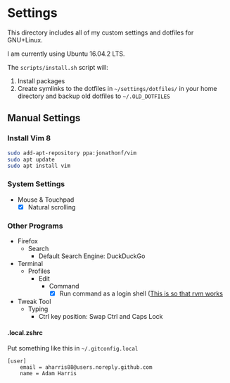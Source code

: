 # Settings

This directory includes all of my custom settings and dotfiles for GNU+Linux.

I am currently using Ubuntu 16.04.2 LTS.

The `scripts/install.sh` script will:

1. Install packages
1. Create symlinks to the dotfiles in `~/settings/dotfiles/` in your home directory and backup old dotfiles to `~/.OLD_DOTFILES`

## Manual Settings

### Install Vim 8

```bash
sudo add-apt-repository ppa:jonathonf/vim
sudo apt update
sudo apt install vim
```

### System Settings

- Mouse & Touchpad
  - [x] Natural scrolling

### Other Programs

- Firefox
  - Search
    - Default Search Engine: DuckDuckGo
- Terminal
  - Profiles
    - Edit
      - Command
        - [x] Run command as a login shell ([This is so that rvm works](https://github.com/rvm/ubuntu_rvm)
- Tweak Tool
  - Typing
    - Ctrl key position: Swap Ctrl and Caps Lock


#### .local.zshrc

Put something like this in `~/.gitconfig.local`

```
[user]
	email = aharris88@users.noreply.github.com
	name = Adam Harris
```
